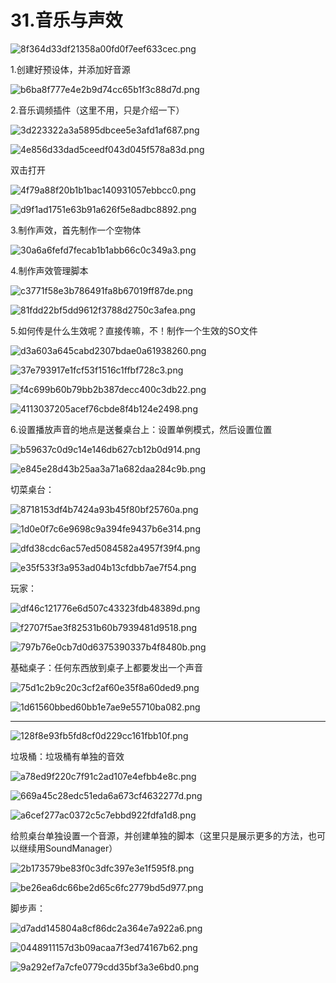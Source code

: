 # 31.音乐与声效

![8f364d33df21358a00fd0f7eef633cec.png](image/8f364d33df21358a00fd0f7eef633cec.png)

1.创建好预设体，并添加好音源 

![b6ba8f777e4e2b9d74cc65b1f3c88d7d.png](image/b6ba8f777e4e2b9d74cc65b1f3c88d7d.png)

2.音乐调频插件（这里不用，只是介绍一下）

![3d223322a3a5895dbcee5e3afd1af687.png](image/3d223322a3a5895dbcee5e3afd1af687.png)

![4e856d33dad5ceedf043d045f578a83d.png](image/4e856d33dad5ceedf043d045f578a83d.png)

双击打开

![4f79a88f20b1b1bac140931057ebbcc0.png](image/4f79a88f20b1b1bac140931057ebbcc0.png)

![d9f1ad1751e63b91a626f5e8adbc8892.png](image/d9f1ad1751e63b91a626f5e8adbc8892.png)

3.制作声效，首先制作一个空物体

![30a6a6fefd7fecab1b1abb66c0c349a3.png](image/30a6a6fefd7fecab1b1abb66c0c349a3.png)

4.制作声效管理脚本

![c3771f58e3b786491fa8b67019ff87de.png](image/c3771f58e3b786491fa8b67019ff87de.png)

![81fdd22bf5dd9612f3788d2750c3afea.png](image/81fdd22bf5dd9612f3788d2750c3afea.png)

5.如何传是什么生效呢？直接传嘛，不！制作一个生效的SO文件

![d3a603a645cabd2307bdae0a61938260.png](image/d3a603a645cabd2307bdae0a61938260.png)

![37e793917e1fcf53f1516c1ffbf728c3.png](image/37e793917e1fcf53f1516c1ffbf728c3.png)

![f4c699b60b79bb2b387decc400c3db22.png](image/f4c699b60b79bb2b387decc400c3db22.png)

![4113037205acef76cbde8f4b124e2498.png](image/4113037205acef76cbde8f4b124e2498.png)

6.设置播放声音的地点是送餐桌台上：设置单例模式，然后设置位置

![b59637c0d9c14e146db627cb12b0d914.png](image/b59637c0d9c14e146db627cb12b0d914.png)

![e845e28d43b25aa3a71a682daa284c9b.png](image/e845e28d43b25aa3a71a682daa284c9b.png)

切菜桌台：

![8718153df4b7424a93b45f80bf25760a.png](image/8718153df4b7424a93b45f80bf25760a.png)

![1d0e0f7c6e9698c9a394fe9437b6e314.png](image/1d0e0f7c6e9698c9a394fe9437b6e314.png)

![dfd38cdc6ac57ed5084582a4957f39f4.png](image/dfd38cdc6ac57ed5084582a4957f39f4.png)

![e35f533f3a953ad04b13cfdbb7ae7f54.png](image/e35f533f3a953ad04b13cfdbb7ae7f54.png)

玩家：

![df46c121776e6d507c43323fdb48389d.png](image/df46c121776e6d507c43323fdb48389d.png)

![f2707f5ae3f82531b60b7939481d9518.png](image/f2707f5ae3f82531b60b7939481d9518.png)

![797b76e0cb7d0d6375390337b4f8480b.png](image/797b76e0cb7d0d6375390337b4f8480b.png)

基础桌子：任何东西放到桌子上都要发出一个声音

![75d1c2b9c20c3cf2af60e35f8a60ded9.png](image/75d1c2b9c20c3cf2af60e35f8a60ded9.png)

![1d61560bbed60bb1e7ae9e55710ba082.png](image/1d61560bbed60bb1e7ae9e55710ba082.png)

---

![128f8e93fb5fd8cf0d229cc161fbb10f.png](image/128f8e93fb5fd8cf0d229cc161fbb10f.png)

垃圾桶：垃圾桶有单独的音效

![a78ed9f220c7f91c2ad107e4efbb4e8c.png](image/a78ed9f220c7f91c2ad107e4efbb4e8c.png)

![669a45c28edc51eda6a673cf4632277d.png](image/669a45c28edc51eda6a673cf4632277d.png)

![a6cef277ac0372c5c7ebbd922fdfa1d8.png](image/a6cef277ac0372c5c7ebbd922fdfa1d8.png)

给煎桌台单独设置一个音源，并创建单独的脚本（这里只是展示更多的方法，也可以继续用SoundManager）

![2b173579be83f0c3dfc397e3e1f595f8.png](image/2b173579be83f0c3dfc397e3e1f595f8.png)

![be26ea6dc66be2d65c6fc2779bd5d977.png](image/be26ea6dc66be2d65c6fc2779bd5d977.png)

脚步声：

![d7add145804a8cf86dc2a364e7a922a6.png](image/d7add145804a8cf86dc2a364e7a922a6.png)

![0448911157d3b09acaa7f3ed74167b62.png](image/0448911157d3b09acaa7f3ed74167b62.png)

![9a292ef7a7cfe0779cdd35bf3a3e6bd0.png](image/9a292ef7a7cfe0779cdd35bf3a3e6bd0.png)
